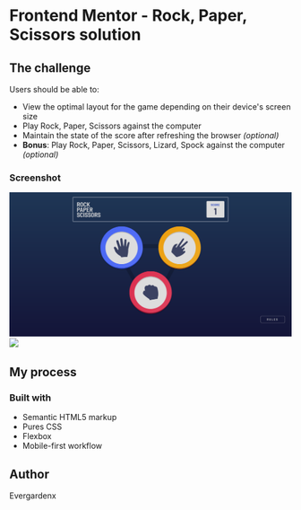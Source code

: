 # Frontend Mentor - Rock, Paper, Scissors solution

## The challenge

Users should be able to:

- View the optimal layout for the game depending on their device's screen size
- Play Rock, Paper, Scissors against the computer
- Maintain the state of the score after refreshing the browser _(optional)_
- **Bonus**: Play Rock, Paper, Scissors, Lizard, Spock against the computer _(optional)_

### Screenshot

![](./screenshot-desktop.png)
![](./screenshot-mobile.png)


## My process

### Built with

- Semantic HTML5 markup
- Pures CSS
- Flexbox
- Mobile-first workflow
## Author

Evergardenx
